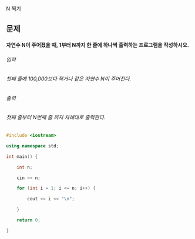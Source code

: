 N 찍기
## 문제
#### 자연수 N이 주어졌을 때, 1부터 N까지 한 줄에 하나씩 출력하는 프로그램을 작성하시오.
###### 입력
###### 첫째 줄에 100,000보다 작거나 같은 자연수 N이 주어진다.

###### 출력
###### 첫째 줄부터 N번째 줄 까지 차례대로 출력한다.

```c++
#include <iostream>

using namespace std;

int main() {

	int n;

	cin >> n;

	for (int i = 1; i <= n; i++) {

		cout << i << "\n";

	}

	return 0;

}
```
